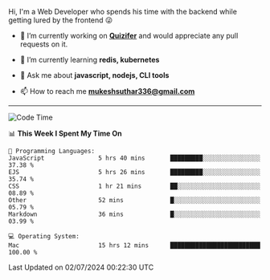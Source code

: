 Hi, I'm a Web Developer who spends his time with the backend while getting lured by the frontend 😜

- 🔭 I’m currently working on **[Quizifer](https://github.com/SutharMukesh/Quizifer/)** and would appreciate any pull requests on it.

- 🌱 I’m currently learning **redis, kubernetes**

- 💬 Ask me about **javascript, nodejs, CLI tools**

- 📫 How to reach me **mukeshsuthar336@gmail.com**

---
<!--START_SECTION:waka-->
![Code Time](http://img.shields.io/badge/Code%20Time-3%2C017%20hrs%2031%20mins-blue)

📊 **This Week I Spent My Time On** 

```text
💬 Programming Languages: 
JavaScript               5 hrs 40 mins       █████████░░░░░░░░░░░░░░░░   37.38 % 
EJS                      5 hrs 26 mins       █████████░░░░░░░░░░░░░░░░   35.74 % 
CSS                      1 hr 21 mins        ██░░░░░░░░░░░░░░░░░░░░░░░   08.89 % 
Other                    52 mins             █░░░░░░░░░░░░░░░░░░░░░░░░   05.79 % 
Markdown                 36 mins             █░░░░░░░░░░░░░░░░░░░░░░░░   03.99 % 

💻 Operating System: 
Mac                      15 hrs 12 mins      █████████████████████████   100.00 % 
```


 Last Updated on 02/07/2024 00:22:30 UTC
<!--END_SECTION:waka-->
